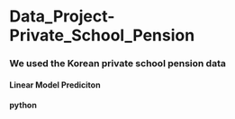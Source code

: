 # Data_Project-Private_School_Pension
### We used the Korean private school pension data
#### Linear Model Prediciton
#### python
